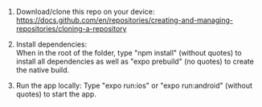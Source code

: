 1. Download/clone this repo on your device:
https://docs.github.com/en/repositories/creating-and-managing-repositories/cloning-a-repository 

2. Install dependencies:  
When in the root of the folder, type "npm install" (without quotes) to install all dependencies as well as "expo prebuild" (no quotes) to create the native build.

3. Run the app locally:
Type "expo run:ios" or "expo run:android" (without quotes) to start the app.
